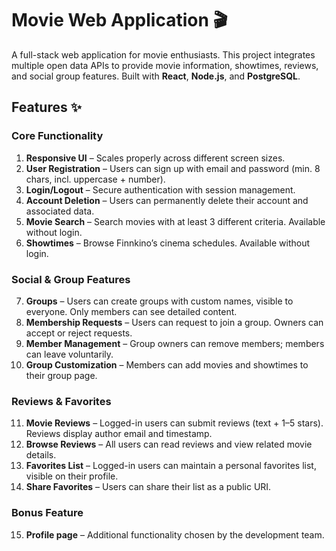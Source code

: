 # Movie Web Application 🎬  

A full-stack web application for movie enthusiasts. This project integrates multiple open data APIs to provide movie information, showtimes, reviews, and social group features. Built with **React**, **Node.js**, and **PostgreSQL**.  

## Features ✨  

### Core Functionality
1. **Responsive UI** – Scales properly across different screen sizes.  
2. **User Registration** – Users can sign up with email and password (min. 8 chars, incl. uppercase + number).  
3. **Login/Logout** – Secure authentication with session management.  
4. **Account Deletion** – Users can permanently delete their account and associated data.  
5. **Movie Search** – Search movies with at least 3 different criteria. Available without login.  
6. **Showtimes** – Browse Finnkino’s cinema schedules. Available without login.  

### Social & Group Features
7. **Groups** – Users can create groups with custom names, visible to everyone. Only members can see detailed content.  
8. **Membership Requests** – Users can request to join a group. Owners can accept or reject requests.  
9. **Member Management** – Group owners can remove members; members can leave voluntarily.  
10. **Group Customization** – Members can add movies and showtimes to their group page.  

### Reviews & Favorites
11. **Movie Reviews** – Logged-in users can submit reviews (text + 1–5 stars). Reviews display author email and timestamp.  
12. **Browse Reviews** – All users can read reviews and view related movie details.  
13. **Favorites List** – Logged-in users can maintain a personal favorites list, visible on their profile.  
14. **Share Favorites** – Users can share their list as a public URI.  

### Bonus Feature
15. **Profile page** – Additional functionality chosen by the development team.  
